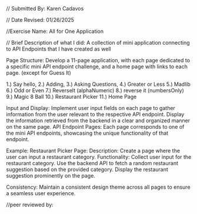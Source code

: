 // Submitted By: Karen Cadavos

// Date Revised: 01/26/2025

//Exercise Name: All for One Application 

// Brief Description of what I did:  A collection of mini application connecting to API Endpoints that I have created as well

Page Structure:
Develop a 11-page application, with each page dedicated to a specific mini API endpoint challenge, and a home page with links to each page. (except for Guess It)

1.) Say hello, 2.) Adding, 3.) Asking Questions, 4.) Greater or Less 5.) Madlib 6.) Odd or Even 7.) ReverseIt (alphaNumeric) 8.) reverse it (numbersOnly) 9.) Magic 8 Ball 10.) Restaurant Picker 11.) Home Page

Input and Display:
Implement user input fields on each page to gather information from the user relevant to the respective API endpoint.
Display the information retrieved from the backend in a clear and organized manner on the same page.
API Endpoint Pages:
Each page  corresponds to one of the mini API endpoints, showcasing the unique functionality of that endpoint.

Example: Restaurant Picker Page:
Description: Create a page where the user can input a restaurant category.
Functionality: Collect user input for the restaurant category.
Use the backend API to fetch a random restaurant suggestion based on the provided category.
Display the restaurant suggestion prominently on the page.

Consistency:
Maintain a consistent design theme across all pages to ensure a seamless user experience.


//peer reviewed by: 